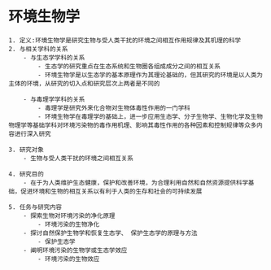 # 环境生物学

    1. 定义:环境生物学是研究生物与受人类干扰的环境之间相互作用规律及其机理的科学   
    2. 与相关学科的关系
        - 与生态学学科的关系
            - 生态学的研究重点在生态系统和生物圈各组成成分之间的相互关系
            - 环境生物学是以生态学的基本原理作为其理论基础的，但其研究的环境是以人类为主体的环境，从研究的切入点和研究层次上两者是不同的
              
        - 与毒理学学科的关系
            - 毒理学是研究外来化合物对生物体毒性作用的一门学科
            - 环境生物学在毒理学的基础上，进一步应用生态学、分子生物学、生物化学及生物物理学等基础学科对环境污染物的毒作用机理、影响其毒性作用的各种因素和控制规律等众多内容进行深入研究
              
    3. 研究对象
        - 生物与受人类干扰的环境之间相互关系
          
    4. 研究目的
        - 在于为人类维护生态健康，保护和改善环境，为合理利用自然和自然资源提供科学基础，促进环境和生物的相互关系以有利于人类的生存和社会的可持续发展
          
    5. 任务与研究内容
        - 探索生物对环境污染的净化原理
            - 环境污染的生物净化   
        - 探讨自然保护生物学和恢复生态学、 保护生态学的原理与方法
            - 保护生态学   
        - 阐明环境污染的生物学或生态学效应
            - 环境污染的生物效应